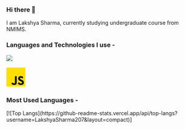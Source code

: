 ### Hi there 👋

<!--
**LakshyaSharma207/LakshyaSharma207** is a ✨ _special_ ✨ repository because its `README.md` (this file) appears on your GitHub profile.

Here are some ideas to get you started:

- 🔭 I’m currently working on ...
- 🌱 I’m currently learning ...
- 👯 I’m looking to collaborate on ...
- 🤔 I’m looking for help with ...
- 💬 Ask me about ...
- 📫 How to reach me: ...
- 😄 Pronouns: ...
- ⚡ Fun fact: ...
-->
I am Lakshya Sharma, currently studying undergraduate course from NMIMS.

<h3 align="left">Languages and Technologies I use - </h3>
<img src=“https://user-images.githubusercontent.com/124886897/224782373-6edd3a6e-f71a-48e9-ad72-6c30308f9263.png”>
<p align="left"><img src="https://github.com/LakshyaSharma207/LakshyaSharma207/blob/main/images/js.png?raw=true" alt="javascript" width="50" height="50"/><img>

<h3 align="left">Most Used Languages - </h3> 
[![Top Langs](https://github-readme-stats.vercel.app/api/top-langs?username=LakshyaSharma207&layout=compact)]

